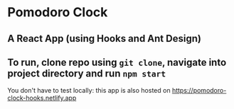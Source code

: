 ﻿# Pomodoro Clock

## A React App (using Hooks and Ant Design)

## To run, clone repo using `git clone`, navigate into project directory and run `npm start`

You don't have to test locally: this app is also hosted on https://pomodoro-clock-hooks.netlify.app
